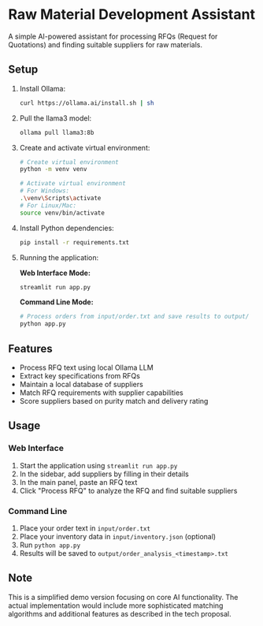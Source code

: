 # Raw Material Development Assistant

A simple AI-powered assistant for processing RFQs (Request for Quotations) and finding suitable suppliers for raw materials.

## Setup

1. Install Ollama:
   ```bash
   curl https://ollama.ai/install.sh | sh
   ```

2. Pull the llama3 model:
   ```bash
   ollama pull llama3:8b
   ```

3. Create and activate virtual environment:
   ```bash
   # Create virtual environment
   python -m venv venv
   
   # Activate virtual environment
   # For Windows:
   .\venv\Scripts\activate
   # For Linux/Mac:
   source venv/bin/activate
   ```

4. Install Python dependencies:
   ```bash
   pip install -r requirements.txt
   ```

5. Running the application:

   **Web Interface Mode:**
   ```bash
   streamlit run app.py
   ```

   **Command Line Mode:**
   ```bash
   # Process orders from input/order.txt and save results to output/
   python app.py
   ```

## Features

- Process RFQ text using local Ollama LLM
- Extract key specifications from RFQs
- Maintain a local database of suppliers
- Match RFQ requirements with supplier capabilities
- Score suppliers based on purity match and delivery rating

## Usage

### Web Interface
1. Start the application using `streamlit run app.py`
2. In the sidebar, add suppliers by filling in their details
3. In the main panel, paste an RFQ text
4. Click "Process RFQ" to analyze the RFQ and find suitable suppliers

### Command Line
1. Place your order text in `input/order.txt`
2. Place your inventory data in `input/inventory.json` (optional)
3. Run `python app.py`
4. Results will be saved to `output/order_analysis_<timestamp>.txt`

## Note

This is a simplified demo version focusing on core AI functionality. The actual implementation would include more sophisticated matching algorithms and additional features as described in the tech proposal.
